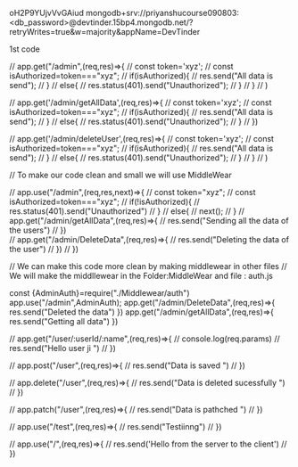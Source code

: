 oH2P9YUjvVvGAiud
mongodb+srv://priyanshucourse090803:<db_password>@devtinder.15bp4.mongodb.net/?retryWrites=true&w=majority&appName=DevTinder

1st code 



// app.get("/admin",(req,res)=>{
//     const token='xyz';
//     const isAuthorized=token==="xyz";
//     if(isAuthorized){
//         res.send("All data is send");
//     }
//     else{
//         res.status(401).send("Unauthorized");
//     }
// }
// )

// app.get('/admin/getAllData',(req,res)=>{
//     const token='xyz';
//     const isAuthorized=token==="xyz";
//     if(isAuthorized){
//         res.send("All data is send");
//     }
//     else{
//         res.status(401).send("Unauthorized");
//     }
// })

// app.get('/admin/deleteUser',(req,res)=>{
//     const token='xyz';
//     const isAuthorized=token==="xyz";
//     if(isAuthorized){
//         res.send("All data is send");
//     }
//     else{
//         res.status(401).send("Unauthorized");
//     }
// }
// )


// To make our code clean and small we will use MiddleWear

// app.use("/admin",(req,res,next)=>{
//     const token="xyz";
//     const isAuthorized=token==="xyz";
//     if(!isAuthorized){
//         res.status(401).send("Unauthorized")
//     }
//     else{
//         next();
//         }
// app.get("/admin/getAllData",(req,res)=>{
//     res.send("Sending all the data of the users")
// })    
// app.get("/admin/DeleteData",(req,res)=>{
//     res.send("Deleting the data of the user")
// })
// })

// We can make this code more clean by making middlewear in other files // We will make the middllewear in the Folder:MiddleWear and file : auth.js

const {AdminAuth}=require("./Middlewear/auth")
app.use("/admin",AdminAuth);
app.get("/admin/DeleteData",(req,res)=>{
    res.send("Deleted the data")
})
app.get("/admin/getAllData",(req,res)=>{
    res.send("Getting all data")
})










// app.get("/user/:userId/:name",(req,res)=>{
//     console.log(req.params)
//     res.send("Hello user ji ")
// })

// app.post("/user",(req,res)=>{
//     res.send("Data is saved  ")
// })


// app.delete("/user",(req,res)=>{
//     res.send("Data is deleted sucessfully  ")
// })


// app.patch("/user",(req,res)=>{
//     res.send("Data is pathched  ")
// })


// app.use("/test",(req,res)=>{
//     res.send("Testiinng")
// })

// app.use("/",(req,res)=>{
//     res.send('Hello from the server to the client')
// })

